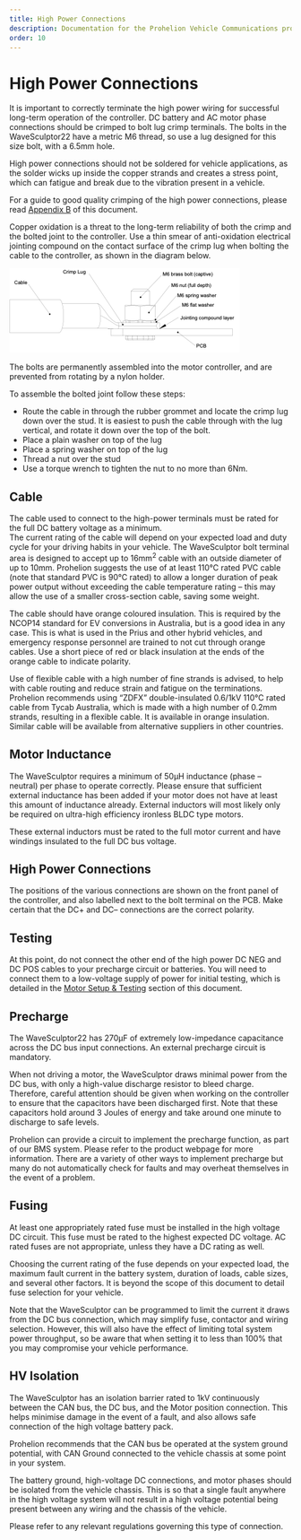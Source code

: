 ```yaml
---
title: High Power Connections
description: Documentation for the Prohelion Vehicle Communications protocol
order: 10
---
```


# High Power Connections 

It is important to correctly terminate the high power wiring for successful long-term operation of the controller.  DC battery and AC motor phase connections should be crimped to bolt lug crimp terminals.  The bolts in the WaveSculptor22 have a metric M6 thread, so use a lug designed for this size bolt, with a 6.5mm hole.  

High power connections should not be soldered for vehicle applications, as the solder wicks up inside the copper strands and creates a stress point, which can fatigue and break due to the vibration present in a vehicle.

For a guide to good quality crimping of the high power connections, please read [Appendix B](Appendix_B.md) of this document.

Copper oxidation is a threat to the long-term reliability of both the crimp and the bolted joint to the controller.  Use a thin smear of anti-oxidation electrical jointing compound on the contact surface of the crimp lug when bolting the cable to the controller, as shown in the diagram below.  

![anti-oxidation diagram](images/High_Power_Connections.png)

The bolts are permanently assembled into the motor controller, and are prevented from rotating by a nylon holder.  

To assemble the bolted joint follow these steps:
*   Route the cable in through the rubber grommet and locate the crimp lug down over the stud.  It is easiest to push the cable through with the lug vertical, and rotate it down over the top of the bolt.
*   Place a plain washer on top of the lug
*   Place a spring washer on top of the lug
*   Thread a nut over the stud
*   Use a torque wrench to tighten the nut to no more than 6Nm.

## Cable

The cable used to connect to the high-power terminals must be rated for the full DC battery voltage as a minimum.  
The current rating of the cable will depend on your expected load and duty cycle for your driving habits in your vehicle.  The WaveSculptor bolt terminal area is designed to accept up to 16mm<sup>2</sup> cable with an outside diameter of up to 10mm.  Prohelion suggests the use of at least 110°C rated PVC cable (note that standard PVC is 90°C rated) to allow a longer duration of peak power output without exceeding the cable temperature rating – this may allow the use of a smaller cross-section cable, saving some weight.

The cable should have orange coloured insulation.  This is required by the NCOP14 standard for EV conversions in Australia, but is a good idea in any case.  This is what is used in the Prius and other hybrid vehicles, and emergency response personnel are trained to not cut through orange cables.  Use a short piece of red or black insulation at the ends of the orange cable to indicate polarity.

Use of flexible cable with a high number of fine strands is advised, to help with cable routing and reduce strain and fatigue on the terminations.  Prohelion recommends using “ZDFX” double-insulated 0.6/1kV 110°C rated cable from Tycab Australia, which is made with a high number of 0.2mm strands, resulting in a flexible cable.  It is available in orange insulation.  Similar cable will be available from alternative suppliers in other countries.

## Motor Inductance

The WaveSculptor requires a minimum of 50µH inductance (phase – neutral) per phase to operate correctly. Please ensure that sufficient external inductance has been added if your motor does not have at least this amount of inductance already.  External inductors will most likely only be required on ultra-high efficiency ironless BLDC type motors.

These external inductors must be rated to the full motor current and have windings insulated to the full DC bus voltage.

## High Power Connections

The positions of the various connections are shown on the front panel of the controller, and also labelled next to the bolt terminal on the PCB.  Make certain that the DC+ and DC– connections are the correct polarity.

## Testing

At this point, do not connect the other end of the high power DC NEG and DC POS cables to your precharge circuit or batteries.  You will need to connect them to a low-voltage supply of power for initial testing, which is detailed in the [Motor Setup & Testing](Motor_Setup&Testing.md) section of this document.

## Precharge 

The WaveSculptor22 has 270µF of extremely low-impedance capacitance across the DC bus input connections. An external precharge circuit is mandatory.

When not driving a motor, the WaveSculptor draws minimal power from the DC bus, with only a high-value discharge resistor to bleed charge. Therefore, careful attention should be given when working on the controller to ensure that the capacitors have been discharged first.  Note that these capacitors hold around 3 Joules of energy and take around one minute to discharge to safe levels.

Prohelion can provide a circuit to implement the precharge function, as part of our  BMS system.  Please refer to the product webpage for more information.  There are a variety of other ways to implement precharge but many do not automatically check for faults and may overheat themselves in the event of a problem.

## Fusing

At least one appropriately rated fuse must be installed in the high voltage DC circuit.  This fuse must be rated to the highest expected DC voltage.  AC rated fuses are not appropriate, unless they have a DC rating as well.  

Choosing the current rating of the fuse depends on your expected load, the maximum fault current in the battery system, duration of loads, cable sizes, and several other factors.  It is beyond the scope of this document to detail fuse selection for your vehicle.

Note that the WaveSculptor can be programmed to limit the current it draws from the DC bus connection, which may simplify fuse, contactor and wiring selection.    However, this will also have the effect of limiting total system power throughput, so be aware that when setting it to less than 100% that you may compromise your vehicle performance.

## HV Isolation

The WaveSculptor has an isolation barrier rated to 1kV continuously between the CAN bus, the DC bus, and the Motor position connection. This helps minimise damage in the event of a fault, and also allows safe connection of the high voltage battery pack.

Prohelion recommends that the CAN bus be operated at the system ground potential, with CAN Ground connected to the vehicle chassis at some point in your system.

The battery ground, high-voltage DC connections, and motor phases should be isolated from the vehicle chassis. This is so that a single fault anywhere in the high voltage system will not result in a high voltage potential being present between any wiring and the chassis of the vehicle.

Please refer to any relevant regulations governing this type of connection.



